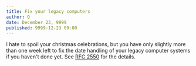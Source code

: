 ```yaml
---
title: Fix your legacy computers
author: Q
date: December 23, 9999
published: 9999-12-23 09:00
---
```

I hate to spoil your christmas celebrations, but you have only
slightly more than one week left to fix the date handling of your
legacy computer systems if you haven't done yet. See
[RFC 2550](http://tools.ietf.org/rfc/rfc2550.txt) for the details.
